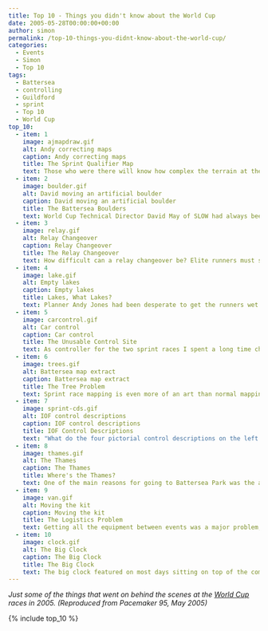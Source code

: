 ```yaml
---
title: Top 10 - Things you didn't know about the World Cup
date: 2005-05-28T00:00:00+00:00
author: simon
permalink: /top-10-things-you-didnt-know-about-the-world-cup/
categories:
  - Events
  - Simon
  - Top 10
tags:
  - Battersea
  - controlling
  - Guildford
  - sprint
  - Top 10
  - World Cup
top_10:
  - item: 1
    image: ajmapdraw.gif
    alt: Andy correcting maps
    caption: Andy correcting maps
    title: The Sprint Qualifier Map
    text: Those who were there will know how complex the terrain at the University of Surrey was. Planner Andy Jones and I fed back well over 100 map corrections during the planning process. The last site check with three weeks to go found a newly erected fence that required all of the men's courses to be replanned. Then with five days to go to the race, and the maps all printed and bagged, Andy found a building covered in scaffolding, with temporary fencing all round it. This managed to block off a route choice on every course. Frantic negotiations with the University managed to get permission to move a few of the fences to leave a path through the building site. The day before the race we spent opening all 200 World Cup map bags, hand drawing the map corrections and then resealing the bags.
  - item: 2
    image: boulder.gif
    alt: David moving an artificial boulder
    caption: David moving an artificial boulder
    title: The Battersea Boulders
    text: World Cup Technical Director David May of SLOW had always been keen to have something interesting to watch inside the arena. His original plans for 12 artificial boulders were reduced to just eight, each carefully crafted by Mike Murray from wood, chicken wire and newspaper. David and I spent an entertaining twenty minutes carrying the eight boulders into the middle of the track and arranging them in the correct pattern.  We used four boulder controls in all at Battersea, all of which were somewhat strange. One control was on the wooden boulder in the stadium, two were on concrete artificial boulders from the original landscaping of the park, and one was on an interesting erratic from Bondi in Australia which was part of an ANZAC memorial.
  - item: 3
    image: relay.gif
    alt: Relay Changeover
    caption: Relay Changeover
    title: The Relay Changeover
    text: How difficult can a relay changeover be? Elite runners must surely have run hundreds of relays and should know exactly what to do. Just in case they didn't we carefully explained it in the team manager's meeting. You come in, you take the top map from your own stake and you hand it to your outgoing runner. Perhaps it was the pressure at the top, but one runner arrived at the changeover clutching the team label rather than the new map. The question then arose of who should go back to get the map. In the end the planner did, so he can now claim to have run a few metres in a World Cup race.
  - item: 4
    image: lake.gif
    alt: Empty lakes
    caption: Empty lakes
    title: Lakes, What Lakes?
    text: Planner Andy Jones had been desperate to get the runners wet with a lake crossing route choice option. The spoilsport controllers (Alan Rosen and Simon Errington) finally decided this wasn't acceptable, so the lakes were declared out of bounds. Three weeks before the event the lakes were drained for cleaning. The park authorities assured us they would be refilled, but come the day we had three empty 'uncrossable' lakes. This meant we had to tape them off as out of bounds. Luckily we had the wooden control stands from the Guildford race to use, but even so the apparently light wind was enough to blow several of them into the 'lake' during the race.
  - item: 5
    image: carcontrol.gif
    alt: Car control
    caption: Car control
    title: The Unusable Control Site
    text: As controller for the two sprint races I spent a long time checking possible control sites, and I have photos of every single one to prove it. On checking one possible site I noticed that the words 'Vice Chancellor' were painted on the ground. The building corner by the door was clearly unusable if the Vice Chancellor happened to be parked in his car park space at the time of the race, so we moved the control 5m to the main building corner. As it happened it was his chauffeur (plus Jaguar) that was parked there on the day, since the Vice Chancellor was enjoying the VIP nibbles at the Race Arena.
  - item: 6
    image: trees.gif
    alt: Battersea map extract
    caption: Battersea map extract
    title: The Tree Problem
    text: Sprint race mapping is even more of an art than normal mapping, and we spent many entertaining (?) hours discussing exactly how to map the two  sprint race areas. The biggest debate centred on how to map trees. Opinions ranged from 'not at all' to 'individually'. The map extract shows the 'map nearly all of them' version, which we eventually decided was not the way forward. This then required us to remove most (but not all) of the individual trees and replace them with white instead. My guess is that not a single runner took any notice of a mapped individual tree during the race. And biggest map error of the week? We got the contour interval wrong on the Guildford warm-up map.
  - item: 7
    image: sprint-cds.gif
    alt: IOF control descriptions
    caption: IOF control descriptions
    title: IOF Control Descriptions
    text: "What do the four pictorial control descriptions on the left represent? Don't worry if you aren't sure, since at the team leader's meeting we got asked what the first one was. You'd have thought that the world's elite would know everything there is to know about the sport, but clearly not.  Answers: building passthrough, statue, stairway, open land."
  - item: 8
    image: thames.gif
    alt: The Thames
    caption: The Thames
    title: Where's the Thames?
    text: One of the main reasons for going to Battersea Park was the attraction of being in London. The Thames runs along the north of the map, and we specifically asked for the map to say 'River Thames' on it. All the map updates showed the words, including the final proof maps. But then somehow the words disappeared, and the map you ran on showed an anonymous blue stripe.
  - item: 9
    image: van.gif
    alt: Moving the kit
    caption: Moving the kit
    title: The Logistics Problem
    text: Getting all the equipment between events was a major problem, and various large trucks were used. Every club tent in the South East was used somewhere, and had to be allocated to alternate events so that race arenas could be set up the day before they were needed. We had a shipping container in Guildford which acted as a temporary store for planning equipment between events, and Andy and I had a merry time extracting everything we needed for the Sprint Race Final at 11.00 the night before. Luckily Andy has a large family (and hence a large van) since what you can't see in the photograph are the 30 wooden control stands we also needed to fit in.
  - item: 10
    image: clock.gif
    alt: The Big Clock
    caption: The Big Clock
    title: The Big Clock
    text: The big clock featured on most days sitting on top of the commentary caravan. People at Day 5 may have been surprised to see it was facing into the woods rather than towards the spectators. This was because it had stopped working. During the afternoon there was a loud crash and various organisers appeared to work out what had happened. The clock was now properly broken, since it had blown off the top of the caravan.
---
```

_Just some of the things that went on behind the scenes at the <a href="http://www.wcup2005.org.uk/" >World Cup</a> races in 2005. (Reproduced from Pacemaker 95, May 2005)_

<!--more-->

{% include top_10 %}